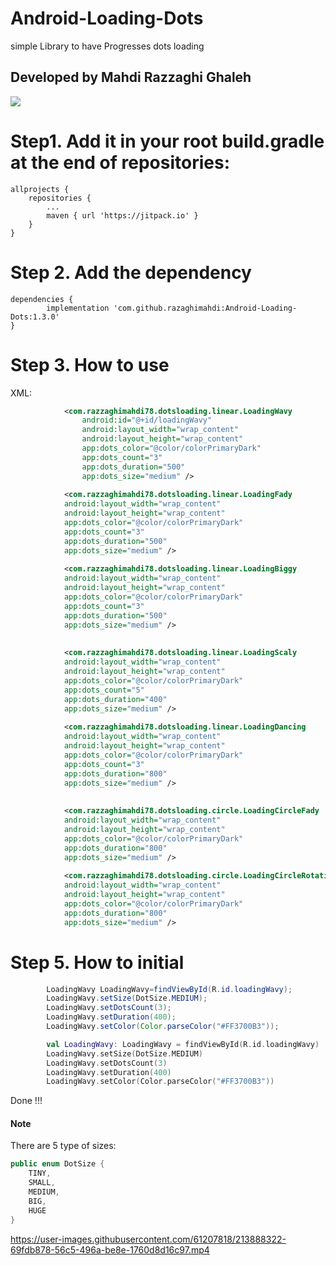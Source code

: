 # Android-Loading-Dots

simple Library to have Progresses dots loading

## Developed by Mahdi Razzaghi Ghaleh

[![](https://jitpack.io/v/razaghimahdi/Android-Loading-Dots.svg)](https://jitpack.io/#razaghimahdi/Android-Loading-Dots)

# Step1. Add it in your root build.gradle at the end of repositories:

	allprojects {
		repositories {
			...
			maven { url 'https://jitpack.io' }
		}
	}

# Step 2. Add the dependency

	dependencies {
	        implementation 'com.github.razaghimahdi:Android-Loading-Dots:1.3.0'
	}

# Step 3. How to use

XML:

```xml
            <com.razzaghimahdi78.dotsloading.linear.LoadingWavy
                android:id="@+id/loadingWavy"
                android:layout_width="wrap_content"
                android:layout_height="wrap_content"
                app:dots_color="@color/colorPrimaryDark"
                app:dots_count="3"
                app:dots_duration="500"
                app:dots_size="medium" />
            
            <com.razzaghimahdi78.dotsloading.linear.LoadingFady
            android:layout_width="wrap_content"
            android:layout_height="wrap_content"
            app:dots_color="@color/colorPrimaryDark"
            app:dots_count="3"
            app:dots_duration="500"
            app:dots_size="medium" />
            
            <com.razzaghimahdi78.dotsloading.linear.LoadingBiggy
            android:layout_width="wrap_content"
            android:layout_height="wrap_content"
            app:dots_color="@color/colorPrimaryDark"
            app:dots_count="3"
            app:dots_duration="500"
            app:dots_size="medium" />
            
            
            <com.razzaghimahdi78.dotsloading.linear.LoadingScaly
            android:layout_width="wrap_content"
            android:layout_height="wrap_content"
            app:dots_color="@color/colorPrimaryDark"
            app:dots_count="5"
            app:dots_duration="400"
            app:dots_size="medium" />
            
            <com.razzaghimahdi78.dotsloading.linear.LoadingDancing
            android:layout_width="wrap_content"
            android:layout_height="wrap_content"
            app:dots_color="@color/colorPrimaryDark"
            app:dots_count="3"
            app:dots_duration="800"
            app:dots_size="medium" />
            
            
            <com.razzaghimahdi78.dotsloading.circle.LoadingCircleFady
            android:layout_width="wrap_content"
            android:layout_height="wrap_content"
            app:dots_color="@color/colorPrimaryDark"
            app:dots_duration="800"
            app:dots_size="medium" />
            
            <com.razzaghimahdi78.dotsloading.circle.LoadingCircleRotation
            android:layout_width="wrap_content"
            android:layout_height="wrap_content"
            app:dots_color="@color/colorPrimaryDark"
            app:dots_duration="800"
            app:dots_size="medium" />
```

# Step 5. How to initial

```Java
        LoadingWavy LoadingWavy=findViewById(R.id.loadingWavy);
        LoadingWavy.setSize(DotSize.MEDIUM);
        LoadingWavy.setDotsCount(3);
        LoadingWavy.setDuration(400);
        LoadingWavy.setColor(Color.parseColor("#FF3700B3"));

```

```Kotlin
        val LoadingWavy: LoadingWavy = findViewById(R.id.loadingWavy)
        LoadingWavy.setSize(DotSize.MEDIUM)
        LoadingWavy.setDotsCount(3)
        LoadingWavy.setDuration(400)
        LoadingWavy.setColor(Color.parseColor("#FF3700B3"))
```

Done !!!

#### **Note**

There are 5 type of sizes:

```Java
public enum DotSize {
    TINY,
    SMALL,
    MEDIUM,
    BIG,
    HUGE
}
```

https://user-images.githubusercontent.com/61207818/213888322-69fdb878-56c5-496a-be8e-1760d8d16c97.mp4



